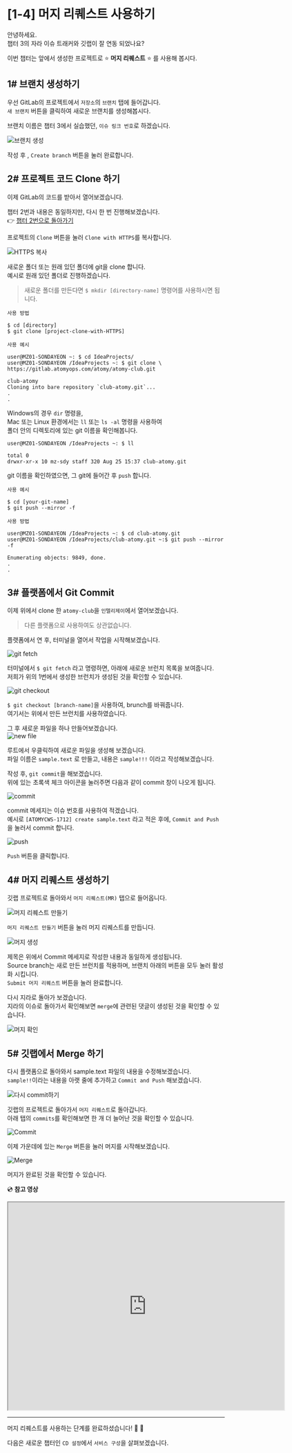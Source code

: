 # [1-4] 머지 리퀘스트 사용하기

안녕하세요.  
챕터 3의 자라 이슈 트래커와 깃랩이 잘 연동 되었나요?

이번 챕터는 앞에서 생성한 프로젝트로 :star: **머지 리퀘스트** :star: 를 사용해 봅시다.

## 1# 브랜치 생성하기

우선 GitLab의 프로젝트에서 `저장소`의 `브랜치` 탭에 들어갑니다.   
`새 브랜치` 버튼을 클릭하여 새로운 브랜치를 생성해봅시다.

브랜치 이름은 챕터 3에서 실습했던, `이슈 링크 번호`로 하겠습니다.

![브랜치 생성](https://user-images.githubusercontent.com/54167990/65210979-1ca6df00-dad8-11e9-9a8e-d44759f2a21b.png)

작성 후 , `Create branch` 버튼을 눌러 완료합니다.

## 2# 프로젝트 코드 Clone 하기

이제 GitLab의 코드를 받아서 열어보겠습니다.

챕터 2번과 내용은 동일하지만, 다시 한 번 진행해보겠습니다.         
:point_right: [챕터 2번으로 돌아가기](https://megazonedsg.github.io/cicd-guide/#/user/git-01)

프로젝트의 `Clone` 버튼을 눌러 `Clone with HTTPS`를 복사합니다.

![HTTPS 복사](https://user-images.githubusercontent.com/54167990/65120624-e3fbfc80-da28-11e9-9c30-6e27d6b3b6de.PNG)

새로운 폴더 또는 원래 있던 폴더에 git을 clone 합니다.            
예시로 원래 있던 폴더로 진행하겠습니다.  
> 새로운 폴더를 만든다면 `$ mkdir [directory-name]` 명령어를 사용하시면 됩니다.

`사용 방법`
```
$ cd [directory]
$ git clone [project-clone-with-HTTPS]
```

`사용 예시`
```
user@MZ01-SONDAYEON ~: $ cd IdeaProjects/
user@MZ01-SONDAYEON /IdeaProjects ~: $ git clone \
https://gitlab.atomyops.com/atomy/atomy-club.git

club-atomy
Cloning into bare repository `club-atomy.git`...
.
.
```

Windows의 경우 `dir` 명령을,                
Mac 또는 Linux 환경에서는 `ll` 또는 `ls -al` 명령을 사용하여       
폴더 안의 디렉토리에 있는 git 이름을 확인해봅니다.

```
user@MZ01-SONDAYEON /IdeaProjects ~: $ ll

total 0
drwxr-xr-x 10 mz-sdy staff 320 Aug 25 15:37 club-atomy.git
```

git 이름을 확인하였으면, 그 git에 들어간 후 `push` 합니다.

`사용 예시`
```
$ cd [your-git-name]
$ git push --mirror -f
```

`사용 방법`
```
user@MZ01-SONDAYEON /IdeaProjects ~: $ cd club-atomy.git
user@MZ01-SONDAYEON /IdeaProjects/club-atomy.git ~:$ git push --mirror -f

Enumerating objects: 9849, done.
.
.
```

## 3# 플랫폼에서 Git Commit

이제 위에서 clone 한 `atomy-club`을 `인텔리제이`에서 열어보겠습니다.      
> 다른 플랫폼으로 사용하여도 상관없습니다.

플랫폼에서 연 후, 터미널을 열어서 작업을 시작해보겠습니다.

![git fetch](https://user-images.githubusercontent.com/54167990/65216131-e6bf2600-daea-11e9-9f20-0e3f70a6b91d.png)

터미널에서 `$ git fetch` 라고 명령하면, 아래에 새로운 브런치 목록을 보여줍니다.     
저희가 위의 1번에서 생성한 브런치가 생성된 것을 확인할 수 있습니다.

![git checkout](https://user-images.githubusercontent.com/54167990/65216510-1ae71680-daec-11e9-9aa8-9f860554390d.png)

`$ git checkout [branch-name]`을 사용하여, brunch를 바꿔줍니다.  
여기서는 위에서 만든 브런치를 사용하였습니다.

그 후 새로운 파일을 하나 만들어보겠습니다.  
![new file](https://user-images.githubusercontent.com/54167990/65216760-f7709b80-daec-11e9-8d27-c968acea91ad.png)

루트에서 우클릭하여 새로운 파일을 생성해 보겠습니다.    
파일 이름은 `sample.text` 로 만들고, 내용은 `sample!!!` 이라고 작성해보겠습니다.

작성 후, `git commit`을 해보겠습니다.  
위에 있는 초록색 체크 아이콘을 눌러주면 다음과 같이 commit 창이 나오게 됩니다.

![commit](https://user-images.githubusercontent.com/54167990/65217667-af06ad00-daef-11e9-9553-c95b2d366e29.PNG)

commit 메세지는 이슈 번호를 사용하여 적겠습니다.         
예시로 `[ATOMYCWS-1712] create sample.text` 라고 적은 후에, `Commit and Push` 을 눌러서 commit 합니다.

![push](https://user-images.githubusercontent.com/54167990/65219510-a87a3480-daf3-11e9-8091-07de2f9fbe4b.PNG)

`Push` 버튼을 클릭합니다.

## 4# 머지 리퀘스트 생성하기
   
깃랩 프로젝트로 돌아와서 `머지 리퀘스트(MR)` 탭으로 들어옵니다.

![머지 리퀘스트 만들기](https://user-images.githubusercontent.com/54167990/65219513-a9ab6180-daf3-11e9-800f-f8e7e36f752f.PNG)

`머지 리퀘스트 만들기` 버튼을 눌러 머지 리퀘스트를 만듭니다.

![머지 생성](https://user-images.githubusercontent.com/54167990/65219516-ab752500-daf3-11e9-8b35-a6959afc659a.PNG)

제목은 위에서 Commit 메세지로 작성한 내용과 동일하게 생성됩니다.   
Source branch는 새로 만든 브런치를 적용하며, 브랜치 아래의 버튼을 모두 눌러 활성화 시킵니다.     
`Submit 머지 리퀘스트` 버튼을 눌러 완료합니다.


다시 지라로 돌아가 보겠습니다.      
지라의 이슈로 돌아가서 확인해보면 `merge`에 관련된 댓글이 생성된 것을 확인할 수 있습니다.

![머지 확인](https://user-images.githubusercontent.com/54167990/65220117-fb082080-daf4-11e9-9543-0352bf7b5898.PNG)


## 5# 깃랩에서 Merge 하기

다시 플랫폼으로 돌아와서 sample.text 파일의 내용을 수정해보겠습니다.      
`sample!!`이라는 내용을 아랫 줄에 추가하고 `Commit and Push` 해보겠습니다.   

![다시 commit하기](https://user-images.githubusercontent.com/54167990/65221777-a8306800-daf8-11e9-8816-5cf36824e4e2.png)


깃랩의 프로젝트로 돌아가서 `머지 리퀘스트`로 돌아갑니다.   
아래 탭의 `commits`를 확인해보면 한 개 더 늘어난 것을 확인할 수 있습니다.

![Commit](https://user-images.githubusercontent.com/54167990/65221184-77036800-daf7-11e9-97b9-9a1c2719e0fa.PNG)

이제 가운데에 있는 `Merge` 버튼을 눌러 머지를 시작해보겠습니다.

![Merge](https://user-images.githubusercontent.com/54167990/65221187-78349500-daf7-11e9-8af1-94fbbd46ebf5.PNG)

머지가 완료된 것을 확인할 수 있습니다.


:cd: **참고 영상**  
<iframe src="https://drive.google.com/file/d/1qOnIUSQSjMIdCPvXnQQvuJdnHYmkHAeC/preview" width="640" height="480"></iframe>

---

머지 리퀘스트를 사용하는 단계를 완료하셨습니다!   :clap:  :clap:  

다음은 새로운 챕터인 `CD 설정`에서 `서비스 구성`을 살펴보겠습니다.  
